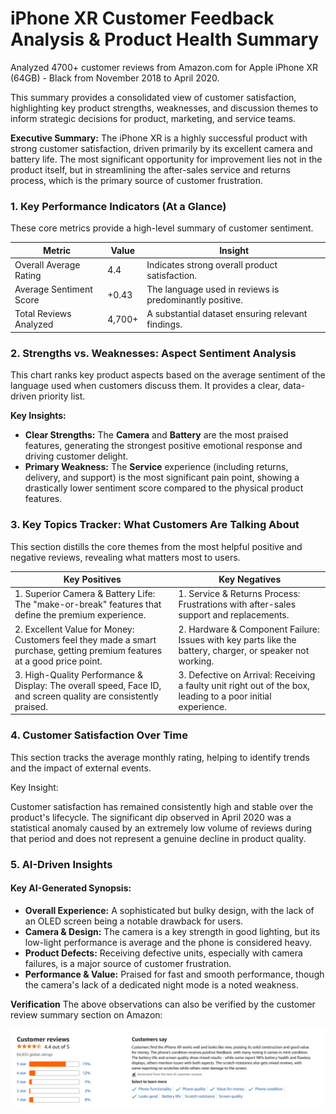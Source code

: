# iPhone XR Customer Feedback Analysis & Product Health Summary

Analyzed 4700+ customer reviews from Amazon.com for Apple iPhone XR (64GB) - Black from November 2018 to April 2020.

This summary provides a consolidated view of customer satisfaction, highlighting key product strengths, weaknesses, and discussion themes to inform strategic decisions for product, marketing, and service teams.

**Executive Summary:** The iPhone XR is a highly successful product with strong customer satisfaction, driven primarily by its excellent camera and battery life. The most significant opportunity for improvement lies not in the product itself, but in streamlining the after-sales service and returns process, which is the primary source of customer frustration.

### 1\. Key Performance Indicators (At a Glance)

These core metrics provide a high-level summary of customer sentiment.

| Metric | Value | Insight |
| --- | --- | --- |
| Overall Average Rating |4.4| Indicates strong overall product satisfaction. |
| Average Sentiment Score |+0.43| The language used in reviews is predominantly positive. |
| Total Reviews Analyzed |4,700+| A substantial dataset ensuring relevant findings. |

### 2\. Strengths vs. Weaknesses: Aspect Sentiment Analysis

This chart ranks key product aspects based on the average sentiment of the language used when customers discuss them. It provides a clear, data-driven priority list.

**Key Insights:**

*   **Clear Strengths:** The **Camera** and **Battery** are the most praised features, generating the strongest positive emotional response and driving customer delight.
*   **Primary Weakness:** The **Service** experience (including returns, delivery, and support) is the most significant pain point, showing a drastically lower sentiment score compared to the physical product features.

### 3\. Key Topics Tracker: What Customers Are Talking About

This section distills the core themes from the most helpful positive and negative reviews, revealing what matters most to users.

| Key Positives | Key Negatives |
| --- | --- |
| 1. Superior Camera & Battery Life: The "make-or-break" features that define the premium experience. | 1. Service & Returns Process: Frustrations with after-sales support and replacements. |
| 2. Excellent Value for Money: Customers feel they made a smart purchase, getting premium features at a good price point. | 2. Hardware & Component Failure: Issues with key parts like the battery, charger, or speaker not working. |
| 3. High-Quality Performance & Display: The overall speed, Face ID, and screen quality are consistently praised. | 3. Defective on Arrival: Receiving a faulty unit right out of the box, leading to a poor initial experience. |

### 4\. Customer Satisfaction Over Time

This section tracks the average monthly rating, helping to identify trends and the impact of external events.

Key Insight:

Customer satisfaction has remained consistently high and stable over the product's lifecycle. The significant dip observed in April 2020 was a statistical anomaly caused by an extremely low volume of reviews during that period and does not represent a genuine decline in product quality.

### 5\. AI-Driven Insights

#### Key AI-Generated Synopsis:

*   **Overall Experience:** A sophisticated but bulky design, with the lack of an OLED screen being a notable drawback for users.
*   **Camera & Design:** The camera is a key strength in good lighting, but its low-light performance is average and the phone is considered heavy.
*   **Product Defects:** Receiving defective units, especially with camera failures, is a major source of customer frustration.
*   **Performance & Value:** Praised for fast and smooth performance, though the camera's lack of a dedicated night mode is a noted weakness.

**Verification**
The above observations can also be verified by the customer review summary section on Amazon:

![Alt Text](./verification_amazon.png)
